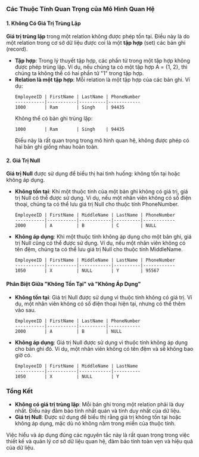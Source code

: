 ### Các Thuộc Tính Quan Trọng của Mô Hình Quan Hệ

#### 1. Không Có Giá Trị Trùng Lặp

**Giá trị trùng lặp** trong một relation không được phép tồn tại. Điều này là do một relation trong cơ sở dữ liệu được coi là một **tập hợp** (set) các bản ghi (record).

- **Tập hợp**: Trong lý thuyết tập hợp, các phần tử trong một tập hợp không được phép trùng lặp. Ví dụ, nếu chúng ta có một tập hợp A = {1, 2}, thì chúng ta không thể có hai phần tử "1" trong tập hợp.
- **Relation là một tập hợp**: Mỗi relation là một tập hợp của các bản ghi. Ví dụ:
  ```
  EmployeeID | FirstName | LastName | PhoneNumber
  -----------|-----------|----------|------------
  1000       | Ram       | Singh    | 94435
  ```
  Không thể có bản ghi trùng lặp:
  ```
  1000       | Ram       | Singh    | 94435
  ```
  Điều này là rất quan trọng trong mô hình quan hệ, không được phép có hai bản ghi giống nhau hoàn toàn.

#### 2. Giá Trị Null

**Giá trị Null** được sử dụng để biểu thị hai tình huống: không tồn tại hoặc không áp dụng.

- **Không tồn tại**: Khi một thuộc tính của một bản ghi không có giá trị, giá trị Null có thể được sử dụng. Ví dụ, nếu một nhân viên không có số điện thoại, chúng ta có thể lưu giá trị Null cho thuộc tính PhoneNumber.
  ```
  EmployeeID | FirstName | MiddleName | LastName | PhoneNumber
  -----------|-----------|------------|----------|------------
  2000       | A         | B          | C        | NULL
  ```

- **Không áp dụng**: Khi một thuộc tính không áp dụng cho một bản ghi, giá trị Null cũng có thể được sử dụng. Ví dụ, nếu một nhân viên không có tên đệm, chúng ta có thể lưu giá trị Null cho thuộc tính MiddleName.
  ```
  EmployeeID | FirstName | MiddleName | LastName | PhoneNumber
  -----------|-----------|------------|----------|------------
  1050       | X         | NULL       | Y        | 95567
  ```

#### Phân Biệt Giữa "Không Tồn Tại" và "Không Áp Dụng"

- **Không tồn tại**: Giá trị Null được sử dụng vì thuộc tính không có giá trị. Ví dụ, một nhân viên không có số điện thoại hiện tại, nhưng có thể thêm vào sau.
  ```
  EmployeeID | FirstName | LastName | PhoneNumber
  -----------|-----------|----------|------------
  2000       | A         | B        | NULL
  ```

- **Không áp dụng**: Giá trị Null được sử dụng vì thuộc tính không áp dụng cho bản ghi đó. Ví dụ, một nhân viên không có tên đệm và sẽ không bao giờ có.
  ```
  EmployeeID | FirstName | MiddleName | LastName
  -----------|-----------|------------|----------
  1050       | X         | NULL       | Y
  ```

### Tổng Kết

- **Không có giá trị trùng lặp**: Mỗi bản ghi trong một relation phải là duy nhất. Điều này đảm bảo tính nhất quán và tính duy nhất của dữ liệu.
- **Giá trị Null**: Được sử dụng để biểu thị rằng giá trị không tồn tại hoặc không áp dụng, mặc dù nó không nằm trong miền của thuộc tính.

Việc hiểu và áp dụng đúng các nguyên tắc này là rất quan trọng trong việc thiết kế và quản lý cơ sở dữ liệu quan hệ, đảm bảo tính toàn vẹn và hiệu quả của dữ liệu.
